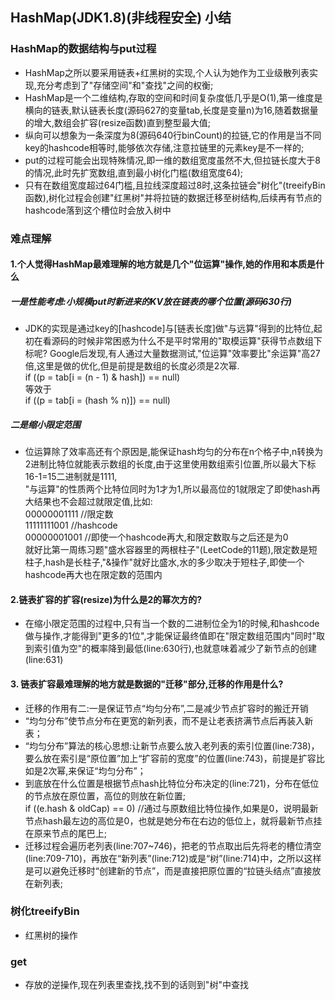## HashMap(JDK1.8)(非线程安全) 小结
### HashMap的数据结构与put过程
* HashMap之所以要采用链表+红黑树的实现,个人认为她作为工业级散列表实现,充分考虑到了"存储空间"和"查找"之间的权衡;
* HashMap是一个二维结构,存取的空间和时间复杂度低几乎是O(1),第一维度是横向的链表,默认链表长度(源码627的变量tab,长度是变量n)为16,随着数据量的增大,数组会扩容(resize函数)直到整型最大值;
* 纵向可以想象为一条深度为8(源码640行binCount)的拉链,它的作用是当不同key的hashcode相等时,能够依次存储,注意拉链里的元素key是不一样的;
* put的过程可能会出现特殊情况,即一维的数组宽度虽然不大,但拉链长度大于8的情况,此时先扩宽数组,直到最小树化门槛(数组宽度64);
* 只有在数组宽度超过64门槛,且拉线深度超过8时,这条拉链会"树化"(treeifyBin函数),树化过程会创建"红黑树"并将拉链的数据迁移至树结构,后续再有节点的hashcode落到这个槽位时会放入树中

### 难点理解
#### 1.个人觉得HashMap最难理解的地方就是几个"位运算"操作,她的作用和本质是什么
##### 一是性能考虑:小规模put时新进来的KV放在链表的哪个位置(源码630行)
* JDK的实现是通过key的[hashcode]与[链表长度]做"与远算"得到的比特位,起初在看源码的时候非常困惑为什么不是平时常用的"取模运算"获得节点数组下标呢?
Google后发现,有人通过大量数据测试,"位运算"效率要比"余运算"高27倍,这里是做的优化,但是前提是数组的长度必须是2次幂.
<br>if ((p = tab[i = (n - 1) & hash]) == null)
<br>等效于
<br>if ((p = tab[i = (hash % n)]) == null)
##### 二是缩小限定范围
* 位运算除了效率高还有个原因是,能保证hash均匀的分布在n个格子中,n转换为2进制比特位就能表示数组的长度,由于这里使用数组索引位置,所以最大下标16-1=15二进制就是1111,
<br>"与运算"的性质两个比特位同时为1才为1,所以最高位的1就限定了即使hash再大结果也不会超过就限定值,比如:
<br>00000001111 //限定数
<br>11111111001 //hashcode
<br>00000001001 //即使一个hashcode再大,和限定数取与之后还是为0
<br>就好比第一周练习题"盛水容器里的两根柱子"(LeetCode的11题),限定数是短柱子,hash是长柱子,"&操作"就好比盛水,水的多少取决于短柱子,即使一个hashcode再大也在限定数的范围内
#### 2.链表扩容的扩容(resize)为什么是2的幂次方的?
* 在缩小限定范围的过程中,只有当一个数的二进制位全为1的时候,和hashcode做与操作,才能得到"更多的1位",才能保证最终值即在"限定数组范围内"同时"取到索引值为空"的概率降到最低(line:630行),也就意味着减少了新节点的创建(line:631)
#### 3. 链表扩容最难理解的地方就是数据的"迁移"部分,迁移的作用是什么?
* 迁移的作用有二:一是保证节点“均匀分布”,二是减少节点扩容时的搬迁开销
* “均匀分布”使节点分布在更宽的新列表，而不是让老表挤满节点后再装入新表；
* “均匀分布”算法的核心思想:让新节点要么放入老列表的索引位置(line:738)，要么放在索引是“原位置”加上“扩容前的宽度”的位置(line:743)，前提是扩容比如是2次幂,来保证“均匀分布”；
* 到底放在什么位置是根据节点hash比特位分布决定的(line:721)，分布在低位的节点放在原位置，高位的则放在新位置;
<br> if ((e.hash & oldCap) == 0) //通过与原数组比特位操作,如果是0，说明最新节点hash最左边的高位是0，也就是她分布在右边的低位上，就将最新节点挂在原来节点的尾巴上;
* 迁移过程会遍历老列表(line:707~746)，把老的节点取出后先将老的槽位清空(line:709-710)，再放在“新列表”(line:712)或是“树”(line:714)中，之所以这样是可以避免迁移时“创建新的节点”，而是直接把原位置的“拉链头结点”直接放在新列表;
### 树化treeifyBin
* 红黑树的操作
### get
* 存放的逆操作,现在列表里查找,找不到的话则到"树"中查找